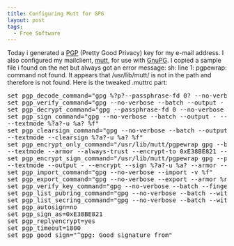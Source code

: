 ```yaml
---
title: Configuring Mutt for GPG
layout: post
tags:
  - Free Software
---
```

Today i generated a [PGP](http://www.pgpi.org/) (Pretty Good Privacy) key for my e-mail address. I also configured my mailclient, [mutt](http://www.mutt.org), for use with [GnuPG](http://www.gnupg.org). I copied a sample file i found on the net but always got an error message: sh: line 1: pgpewrap: command not found. It appears that /usr/lib/mutt/ is not in the path and therefore is not found. Here is the tweaked .muttrc part:

<pre>set pgp_decode_command="gpg %?p?--passphrase-fd 0? --no-verbose --batch --output - %f"
set pgp_verify_command="gpg --no-verbose --batch --output - --verify %s %f"
set pgp_decrypt_command="gpg --passphrase-fd 0 --no-verbose --batch --output - %f"
set pgp_sign_command="gpg --no-verbose --batch --output - --passphrase-fd 0 --armor --detach-sign \
--textmode %?a?-u %a? %f"
set pgp_clearsign_command="gpg --no-verbose --batch --output - --passphrase-fd 0 --armor \
--textmode --clearsign %?a?-u %a? %f"
set pgp_encrypt_only_command="/usr/lib/mutt/pgpewrap gpg --batch --quiet --no-verbose --output - --encrypt \
--textmode --armor --always-trust --encrypt-to 0xE38BE821 -- -r %r -- %f"
set pgp_encrypt_sign_command="/usr/lib/mutt/pgpewrap gpg --passphrase-fd 0 --batch --quiet --no-verbose \
--textmode --output - --encrypt --sign %?a?-u %a? --armor --always-trust --encrypt-to 0xE38BE821 -- -r %r -- %f"
set pgp_import_command="gpg --no-verbose --import -v %f"
set pgp_export_command="gpg --no-verbose --export --armor %r"
set pgp_verify_key_command="gpg --no-verbose --batch --fingerprint --check-sigs %r"
set pgp_list_pubring_command="gpg --no-verbose --batch --with-colons --list-keys %r"
set pgp_list_secring_command="gpg --no-verbose --batch --with-colons --list-secret-keys %r"
set pgp_autosign=no
set pgp_sign_as=0xE38BE821
set pgp_replyencrypt=yes
set pgp_timeout=1800
set pgp_good_sign="^gpg: Good signature from"
</pre>
